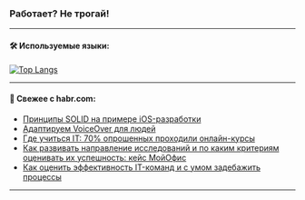### Работает? Не трогай!

---
<!--
#### 🛠️ Technical stack:

![Java](https://img.shields.io/badge/Java-informational?logo=Oracle&style=flat&logoColor=white&color=FF4500)
![Kotlin](https://img.shields.io/badge/Kotlin-informational?logo=Kotlin&style=flat&logoColor=white&color=774D97)
![TS](https://img.shields.io/badge/TypeScript-informational?logo=typeScript&style=flat&logoColor=black&color=017acc)
![Python](https://img.shields.io/badge/Python-informational?logo=Python&style=flat&logoColor=black&color=ffdd54) <br>
![Spring](https://img.shields.io/badge/Spring-informational?logo=Spring&style=flat&logoColor=white&color=6DB33F) 
![SpringBoot](https://img.shields.io/badge/SpringBoot-informational?logo=SpringBoot&style=flat&logoColor=white&color=6DB33F)
![Nest](https://img.shields.io/badge/NestJS-informational?logo=NestJS&style=flat&logoColor=white&color=E0234E) 
![NodeJS](https://img.shields.io/badge/NodeJS-informational?logo=node.js&style=flat&logoColor=white&color=70A760)<br>
![PostgreSQL](https://img.shields.io/badge/PostgreSQL-informational?logo=PostgreSQL&style=flat&logoColor=white&color=DAA520)
![MongoDB](https://img.shields.io/badge/MongoDB-informational?logo=MongoDB&style=flat&logoColor=white&color=870000)
![Apache](https://img.shields.io/badge/Apache-informational?logo=apache&style=flat&logoColor=white&color=f74e28)

___ 
-->

#### 🛠️ Используемые языки:

[![Top Langs](https://github-readme-stats-u2qms2cxw-advtsettinggmailcoms-projects.vercel.app/api/top-langs/?username=zloylis&langs_count=10&hide_title=true&title_color=e6edf3&size_weight=0.5&count_weight=0.5&layout=compact&hide_progress=true&hide_border=true&theme=dracula)](https://github.com/zloylis)

<!---


####  :octocat:&nbsp;&nbsp; Статистика:

![GitHub stats](https://github-readme-stats-u2qms2cxw-advtsettinggmailcoms-projects.vercel.app/api?username=zloylis&show_icons=true&hide_border=true&theme=dracula&title_color=e6edf3&include_all_commits=true&count_private=true&hide_rank=false&hide_title=true&rank_icon=github)
-->
---

#### 💬 Свежее с habr.com:

<!-- BLOG-POST-LIST:START -->
- [Принципы SOLID на примере iOS-разработки](https://habr.com/ru/companies/surfstudio/articles/826686/?utm_source=habrahabr&utm_medium=rss&utm_campaign=826686)
- [Адаптируем VoiceOver для людей](https://habr.com/ru/companies/2gis/articles/826360/?utm_source=habrahabr&utm_medium=rss&utm_campaign=826360)
- [Где учиться IT: 70% опрошенных проходили онлайн-курсы](https://habr.com/ru/companies/habr_career/articles/826670/?utm_source=habrahabr&utm_medium=rss&utm_campaign=826670)
- [Как развивать направление исследований и по каким критериям оценивать их успешность: кейс МойОфис](https://habr.com/ru/companies/ncloudtech/articles/826408/?utm_source=habrahabr&utm_medium=rss&utm_campaign=826408)
- [Как оценить эффективность IT-команд и с умом задебажить процессы](https://habr.com/ru/companies/kuper/articles/826450/?utm_source=habrahabr&utm_medium=rss&utm_campaign=826450)
<!-- BLOG-POST-LIST:END -->

---
